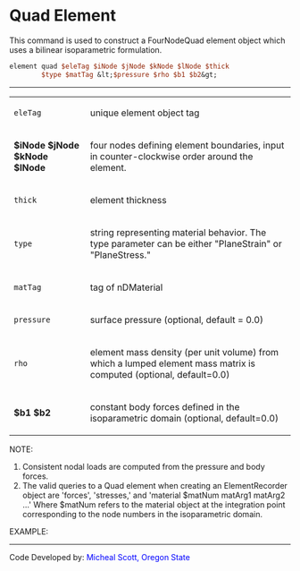 # Quad Element

<p>This command is used to construct a FourNodeQuad element object which
uses a bilinear isoparametric formulation.</p>

```tcl
element quad $eleTag $iNode $jNode $kNode $lNode $thick
        $type $matTag &lt;$pressure $rho $b1 $b2&gt;
```
<hr />
<table>
<tbody>
<tr class="odd">
<td><code class="parameter-table-variable">eleTag</code></td>
<td><p>unique element object tag</p></td>
</tr>
<tr class="even">
<td><p><strong>$iNode $jNode $kNode $lNode</strong></p></td>
<td><p>four nodes defining element boundaries, input in
counter-clockwise order around the element.</p></td>
</tr>
<tr class="odd">
<td><code class="parameter-table-variable">thick</code></td>
<td><p>element thickness</p></td>
</tr>
<tr class="even">
<td><code class="parameter-table-variable">type</code></td>
<td><p>string representing material behavior. The type parameter can be
either "PlaneStrain" or "PlaneStress."</p></td>
</tr>
<tr class="odd">
<td><code class="parameter-table-variable">matTag</code></td>
<td><p>tag of nDMaterial</p></td>
</tr>
<tr class="even">
<td><code class="parameter-table-variable">pressure</code></td>
<td><p>surface pressure (optional, default = 0.0)</p></td>
</tr>
<tr class="odd">
<td><code class="parameter-table-variable">rho</code></td>
<td><p>element mass density (per unit volume) from which a lumped
element mass matrix is computed (optional, default=0.0)</p></td>
</tr>
<tr class="even">
<td><p><strong>$b1 $b2</strong></p></td>
<td><p>constant body forces defined in the isoparametric domain
(optional, default=0.0)</p></td>
</tr>
</tbody>
</table>
<p>NOTE:</p>
<ol>
<li>Consistent nodal loads are computed from the pressure and body
forces.</li>
<li>The valid queries to a Quad element when creating an ElementRecorder
object are 'forces', 'stresses,' and 'material $matNum matArg1 matArg2
...' Where $matNum refers to the material object at the integration
point corresponding to the node numbers in the isoparametric
domain.</li>
</ol>
<p>EXAMPLE:</p>
<hr />
<p>Code Developed by: <span style="color:blue"> Micheal Scott,
Oregon State </span></p>
